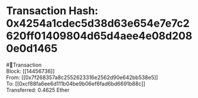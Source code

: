 
Transaction Hash: 0x4254a1cdec5d38d63e654e7e7c2620ff01409804d65d4aee4e08d2080e0d1465
====================================================================================
  
#💸Transaction  
Block: [[14456736]]  
From: [[0x7f268357a8c2552623316e2562d90e642bb538e5]]  
To: [[0xcf88fa6ee6d111b04be9b06ef6fad6bd6691b88c]]  
Transferred: 0.4625 Ether